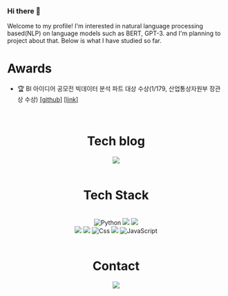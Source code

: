 ### Hi there 👋

Welcome to my profile! I'm interested in natural language processing based(NLP) on language models such as BERT, GPT-3.
and I'm planning to project about that. Below is what I have studied so far.

# Awards
- :trophy: BI 아이디어 공모전 빅데이터 분석 파트 대상 수상(1/179, 산업통상자원부 장관상 수상) [[github]](https://github.com/solar-and-Big-Data-contest/Solar_Location_Code) [[link]](https://datacontest.kr/board/view/97533073/3694)

<br>
<div align='center'>
  <h1>Tech blog</h1>
  <a href='https://perconsi.tistory.com/'><img src ="https://img.shields.io/badge/Tistory-000000.svg?&style=flat-square&logo=Tistory&logoColor=white"/></a>
 </div>
 
 <br>
<div align='center'>
  <h1>Tech Stack</h1><br>
  <img alt="Python" src ="https://img.shields.io/badge/Python-3776AB.svg?&style=&logo=Python&logoColor=white"/>
  <img src="https://img.shields.io/badge/Pandas-150458?style=flat&logo=pandas&logoColor=white"/>
  <img src="https://img.shields.io/badge/tensorflow-FF6F00?style=flat&logo=tensorflow&logoColor=white"/><br>
  <img src="https://img.shields.io/badge/react-61DAFB?style=flat&logo=react&logoColor=black"> 
  <img src="https://img.shields.io/badge/node.js-339933?style=flat&logo=Node.js&logoColor=white">
  <img alt="Css" src ="https://img.shields.io/badge/CSS3-1572B6.svg?&style=flat&logo=CSS3&logoColor=white"/>
  <img src="https://img.shields.io/badge/Scikit-learn-F7931E?style=flat&logo=scikit-learn&logoColor=white"/>
  <img alt="JavaScript" src ="https://img.shields.io/badge/JavaScriipt-F7DF1E.svg?&style=flat&logo=JavaScript&logoColor=black"/>
</div>
 
<br>
<div align='center'>
  <h1>Contact</h1>
  <img src ="https://img.shields.io/badge/Gmail-EA4335.svg?&style=flat-squaare&logo=Gmail&logoColor=white"/>
</div>
